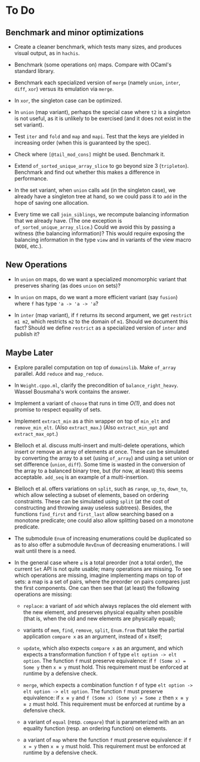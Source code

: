 # To Do

## Benchmark and minor optimizations

* Create a cleaner benchmark,
  which tests many sizes,
  and produces visual output,
  as in `hachis`.

* Benchmark (some operations on) maps.
  Compare with OCaml's standard library.

* Benchmark each specialized version of `merge`
  (namely `union`, `inter`, `diff`, `xor`)
  versus its emulation via `merge`.

* In `xor`, the singleton case can be optimized.

* In `union` (map variant), perhaps the special case where `t2` is a singleton
  is not useful, as it is unlikely to be exercised (and it does not exist in
  the set variant).

* Test `iter` and `fold` and `map` and `mapi`.
  Test that the keys are yielded in increasing order
  (when this is guaranteed by the spec).

* Check where `[@tail_mod_cons]` might be used. Benchmark it.

* Extend `of_sorted_unique_array_slice` to go beyond size 3 (`tripleton`).
  Benchmark and find out whether this makes a difference in performance.

* In the set variant,
  when `union` calls `add` (in the singleton case),
  we already have a singleton tree at hand,
  so we could pass it to `add`
  in the hope of saving one allocation.

* Every time we call `join_siblings`, we recompute balancing information that
  we already have. (The one exception is `of_sorted_unique_array_slice`.)
  Could we avoid this by passing a witness (the balancing information)?
  This would require exposing the balancing information in the type `view`
  and in variants of the view macro (`NODE`, etc.).

## New Operations

* In `union` on maps,
  do we want a specialized monomorphic variant
  that preserves sharing (as does `union` on sets)?

* In `union` on maps,
  do we want a more efficient variant (say `fusion`)
  where `f` has type `'a -> 'a -> 'a`?

* In `inter` (map variant),
  if `f` returns its second argument, we get `restrict m1 m2`,
  which restricts `m2` to the domain of `m1`.
  Should we document this fact?
  Should we define `restrict` as a specialized version of `inter`
  and publish it?

## Maybe Later

* Explore parallel computation on top of `domainslib`.
  Make `of_array` parallel.
  Add `reduce` and `map_reduce`.

* In `Weight.cppo.ml`, clarify the precondition of `balance_right_heavy`.
  Wassel Bousmaha's work contains the answer.

* Implement a variant of `choose` that runs in time *O(1)*,
  and does not promise to respect equality of sets.

* Implement `extract_min` as a thin wrapper on top of
  `min_elt` and `remove_min_elt`. (Also `extract_max`.)
  (Also `extract_min_opt` and `extract_max_opt`.)

* Blelloch et al. discuss multi-insert and multi-delete operations, which
  insert or remove an array of elements at once. These can be simulated by
  converting the array to a set (using `of_array`) and using a set union or
  set difference (`union`, `diff`). Some time is wasted in the conversion of
  the array to a balanced binary tree, but (for now, at least) this seems
  acceptable. `add_seq` is an example of a multi-insertion.

* Blelloch et al. offers variations on `split`, such as `range`, `up_to`,
  `down_to`, which allow selecting a subset of elements, based on ordering
  constraints. These can be simulated using `split` (at the cost of
  constructing and throwing away useless subtrees). Besides, the functions
  `find_first` and `first_last` allow searching based on a monotone predicate;
  one could also allow splitting based on a monotone predicate.

* The submodule `Enum` of increasing enumerations could be duplicated so as to
  also offer a submodule `RevEnum` of decreasing enumerations. I will wait
  until there is a need.

* In the general case where `≤` is a total preorder (not a total order), the
  current `Set` API is not quite usable; many operations are missing. To see
  which operations are missing, imagine implementing maps on top of sets: a
  map is a set of pairs, where the preorder on pairs compares just the first
  components. One can then see that (at least) the following operations are
  missing:

  + `replace`: a variant of `add` which always replaces the old element with
    the new element, and preserves physical equality when possible (that is,
    when the old and new elements are physically equal);

  + variants of `mem`, `find`, `remove`, `split`, `Enum.from` that take the
    partial application `compare x` as an argument, instead of `x` itself;

  + `update`, which also expects `compare x` as an argument, and which expects
    a transformation function `f` of type `elt option -> elt option`.
    The function `f` must preserve equivalence:
    if `f (Some x) = Some y` then `x ≡ y` must hold.
    This requirement must be enforced at runtime by a defensive check.

  + `merge`, which expects a combination function `f` of type
    `elt option -> elt option -> elt option`.
    The function `f` must preserve equivalence:
    if `x ≡ y` and `f (Some x) (Some y) = Some z`
    then `x ≡ y ≡ z` must hold.
    This requirement must be enforced at runtime by a defensive check.

  + a variant of `equal` (resp. `compare`) that is parameterized with an
    an equality function (resp. an ordering function) on elements.

  + a variant of `map` where the function `f` must preserve equivalence:
    if `f x = y` then `x ≡ y` must hold.
    This requirement must be enforced at runtime by a defensive check.
